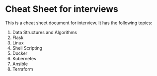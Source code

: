 # Cheat Sheet for interviews

This is a cheat sheet document for interview. It has the following topics:
1. Data Structures and Algorithms
2. Flask
3. Linux
4. Shell Scripting
5. Docker
6. Kubernetes
7. Ansible
8. Terraform